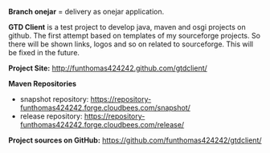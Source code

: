 **Branch onejar** = delivery as onejar application.

**GTD Client** is a test project to develop java, maven and osgi projects on github.
The first attempt based on templates of my sourceforge projects. So there 
will be shown links, logos and so on related to sourceforge. This will be fixed
in the future.


**Project Site:** http://funthomas424242.github.com/gtdclient/

**Maven Repositories**

 - snapshot repository: https://repository-funthomas424242.forge.cloudbees.com/snapshot/
 - release repository: https://repository-funthomas424242.forge.cloudbees.com/release/

**Project sources on GitHub:** https://github.com/funthomas424242/gtdclient/


